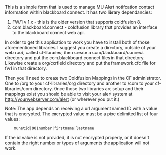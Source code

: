 This is a simple form that is used to manage MU Alert notifcation contact information within blackboard connect.  It has two library dependancies:

1. FW/1  v 1.x - this is the older version that supports coldfusion 8.
2. com.blackboard.connect - coldfusion library that provides an interface to the blackboard connect web api.

In order to get this application to work you have to install both of those aforementioned libraries.  I suggest you create a directory, outside of your web root, called cf-libraries; then create a com/blackboard/connect directory and put the com.blackboard.connect files in that directory.  Likewise create a org/corfield directory and put the framework.cfc file for fw1 in that directory.

Then you'll need to create two Coldfusion Mappings in the CF administrator.  One to /org to your cf-libraries/org directory and another to /com to your cf-libraries/com directory.  Once those two libraries are setup and their mappings exist you should be able to visit your alert system at http://yourwebserver.com/alert (or wherever you put it.)

Note: The app depends on receiving a url argument named ID with a value that is encrypted.  The encrypted value must be a pipe delimited list of four values:
```
	munetid|901number|firstname|lastname
```

If the id value is not provided, it is not encrypted properly, or it doesn't contain the right number or types of arguments the application will not work.
